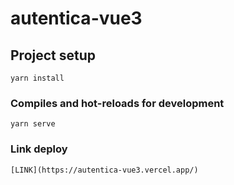 # autentica-vue3

## Project setup
```
yarn install
```

### Compiles and hot-reloads for development
```
yarn serve
```

### Link deploy
```
[LINK](https://autentica-vue3.vercel.app/)


